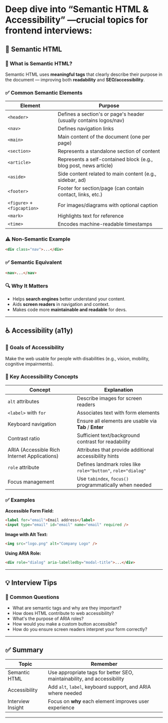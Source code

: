 # Deep dive into “Semantic HTML & Accessibility” —crucial topics for frontend interviews:

## 🧠 Semantic HTML

### 🔹 What is Semantic HTML?

Semantic HTML uses **meaningful tags** that clearly describe their purpose in the document — improving both **readability** and **SEO/accessibility**.

### ✅ Common Semantic Elements

| Element                     | Purpose                                                           |
| --------------------------- | ----------------------------------------------------------------- |
| `<header>`                  | Defines a section's or page's header (usually contains logos/nav) |
| `<nav>`                     | Defines navigation links                                          |
| `<main>`                    | Main content of the document (one per page)                       |
| `<section>`                 | Represents a standalone section of content                        |
| `<article>`                 | Represents a self-contained block (e.g., blog post, news article) |
| `<aside>`                   | Side content related to main content (e.g., sidebar, ad)          |
| `<footer>`                  | Footer for section/page (can contain contact, links, etc.)        |
| `<figure>` + `<figcaption>` | For images/diagrams with optional caption                         |
| `<mark>`                    | Highlights text for reference                                     |
| `<time>`                    | Encodes machine-readable timestamps                               |

### ⚠️ Non-Semantic Example

```html
<div class="nav">...</div>
```

### ✅ Semantic Equivalent

```html
<nav>...</nav>
```

### 🔍 Why It Matters

* Helps **search engines** better understand your content.
* Aids **screen readers** in navigation and context.
* Makes code more **maintainable and readable** for devs.

---

## ♿ Accessibility (a11y)

### 📌 Goals of Accessibility

Make the web usable for people with disabilities (e.g., vision, mobility, cognitive impairments).

### 🔹 Key Accessibility Concepts

| Concept                                      | Explanation                                                  |
| -------------------------------------------- | ------------------------------------------------------------ |
| `alt` attributes                             | Describe images for screen readers                           |
| `<label>` with `for`                         | Associates text with form elements                           |
| Keyboard navigation                          | Ensure all elements are usable via **Tab** / **Enter**       |
| Contrast ratio                               | Sufficient text/background contrast for readability          |
| ARIA (Accessible Rich Internet Applications) | Attributes that provide additional accessibility hints       |
| `role` attribute                             | Defines landmark roles like `role="button"`, `role="dialog"` |
| Focus management                             | Use `tabindex`, `focus()` programmatically when needed       |

### ✅ Examples

**Accessible Form Field:**

```html
<label for="email">Email address</label>
<input type="email" id="email" name="email" required />
```

**Image with Alt Text:**

```html
<img src="logo.png" alt="Company Logo" />
```

**Using ARIA Role:**

```html
<div role="dialog" aria-labelledby="modal-title">...</div>
```

---

## 💡 Interview Tips

### 📌 Common Questions

* What are semantic tags and why are they important?
* How does HTML contribute to web accessibility?
* What's the purpose of ARIA roles?
* How would you make a custom button accessible?
* How do you ensure screen readers interpret your form correctly?

---

## ✅ Summary

| Topic             | Remember                                                                |
| ----------------- | ----------------------------------------------------------------------- |
| Semantic HTML     | Use appropriate tags for better SEO, maintainability, and accessibility |
| Accessibility     | Add `alt`, `label`, keyboard support, and ARIA where needed             |
| Interview Insight | Focus on **why** each element improves user experience                  |

---
